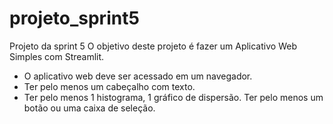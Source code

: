 # projeto_sprint5
Projeto da sprint 5
O objetivo deste projeto é fazer um Aplicativo Web Simples com Streamlit.
- O aplicativo web deve ser acessado em um navegador.
- Ter pelo menos um cabeçalho com texto.
- Ter pelo menos 1 histograma, 1 gráfico de dispersão.
Ter pelo menos um botão ou uma caixa de seleção.